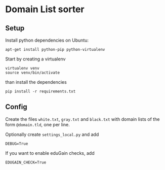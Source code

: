 Domain List sorter
==================


Setup
-----

Install python dependencies on Ubuntu:
````
apt-get install python-pip python-virtualenv
````

Start by creating a virtualenv
````
virtualenv venv
source venv/bin/activate
````
than install the dependencies
````
pip install -r requirements.txt
````

Config
------

Create the files `white.txt`, `gray.txt` and `black.txt` with domain lists of the form `@domain.tld`, one per line.

Optionally create `settings_local.py` and add 
````
DEBUG=True
````
If you want to enable eduGain checks, add
````
EDUGAIN_CHECK=True
````
